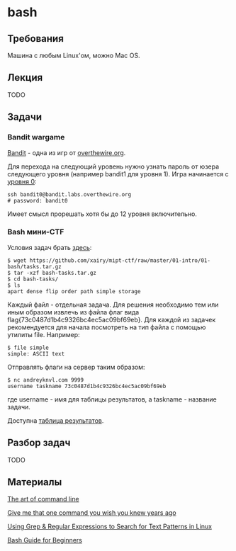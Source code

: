 bash
====

## Требования

Машина с любым Linux'ом, можно Mac OS.

## Лекция

TODO

## Задачи

### Bandit wargame

[Bandit](http://overthewire.org/wargames/bandit/) - одна из игр от [overthewire.org](http://overthewire.org/).

Для перехода на следующий уровень нужно узнать пароль от юзера следующего уровня (например bandit1 для уровня 1).
Игра начинается с [уровня 0](http://overthewire.org/wargames/bandit/bandit1.html):
```
ssh bandit0@bandit.labs.overthewire.org
# password: bandit0
```

Имеет смысл прорешать хотя бы до 12 уровня включительно.

### Bash мини-CTF

Условия задач брать [здесь](https://github.com/xairy/mipt-ctf/raw/master/01-intro/01-bash/tasks.tar.gz):
```
$ wget https://github.com/xairy/mipt-ctf/raw/master/01-intro/01-bash/tasks.tar.gz
$ tar -xzf bash-tasks.tar.gz
$ cd bash-tasks/
$ ls
apart dense flip order path simple storage
```

Каждый файл - отдельная задача.
Для решения необходимо тем или иным образом извлечь из файла флаг вида flag{73c0487d1b4c9326bc4ec5ac09bf69eb}.
Для каждой из задачек рекомендуется для начала посмотреть на тип файла с помощью утилиты file.
Например:
```
$ file simple
simple: ASCII text
```

Отправлять флаги на сервер таким образом:
```
$ nc andreyknvl.com 9999
username taskname 73c0487d1b4c9326bc4ec5ac09bf69eb
```
где username - имя для таблицы результатов, а taskname - название задачи.

Доступна [таблица результатов](https://andreyknvl.com/mipt-ctf).

## Разбор задач

TODO

## Материалы

[The art of command line](https://github.com/jlevy/the-art-of-command-line)

[Give me that one command you wish you knew years ago](https://www.reddit.com/r/linux/comments/mi80x/give_me_that_one_command_you_wish_you_knew_years/)

[Using Grep & Regular Expressions to Search for Text Patterns in Linux](https://www.digitalocean.com/community/tutorials/using-grep-regular-expressions-to-search-for-text-patterns-in-linux)

[Bash Guide for Beginners](http://www.tldp.org/LDP/Bash-Beginners-Guide/html/)
